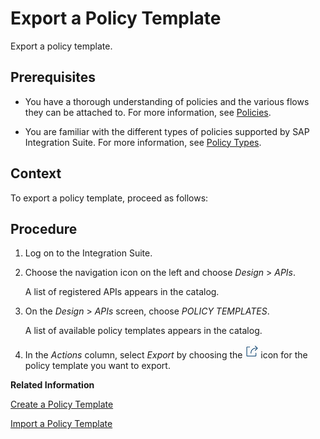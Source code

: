 <!-- loiod27df04e35a34c1db69f3a59b53c9f70 -->

# Export a Policy Template

Export a policy template.



## Prerequisites

-   You have a thorough understanding of policies and the various flows they can be attached to. For more information, see [Policies](policies-7e4f3e5.md).

-   You are familiar with the different types of policies supported by SAP Integration Suite. For more information, see [Policy Types](policy-types-c918e28.md).




## Context

To export a policy template, proceed as follows:



## Procedure

1.  Log on to the Integration Suite.

2.  Choose the navigation icon on the left and choose *Design* \> *APIs*.

    A list of registered APIs appears in the catalog.

3.  On the *Design* \> *APIs* screen, choose *POLICY TEMPLATES*.

    A list of available policy templates appears in the catalog.

4.  In the *Actions* column, select *Export* by choosing the ![](images/actions_policy_7f00c65.png) icon for the policy template you want to export.


**Related Information**  


[Create a Policy Template](create-a-policy-template-c5d1872.md "Create a policy template add it to an API proxy.")

[Import a Policy Template](import-a-policy-template-52263ad.md "Import a policy template.")

